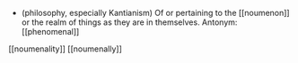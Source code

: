 - (philosophy, especially Kantianism) Of or pertaining to the [[noumenon]] or the realm of things as they are in themselves. 
Antonym: [[phenomenal]]

[[noumenality]]
[[noumenally]]